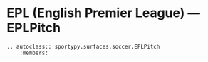 # EPL (English Premier League) &mdash; EPLPitch

```{eval-rst}
.. autoclass:: sportypy.surfaces.soccer.EPLPitch
    :members:
```
